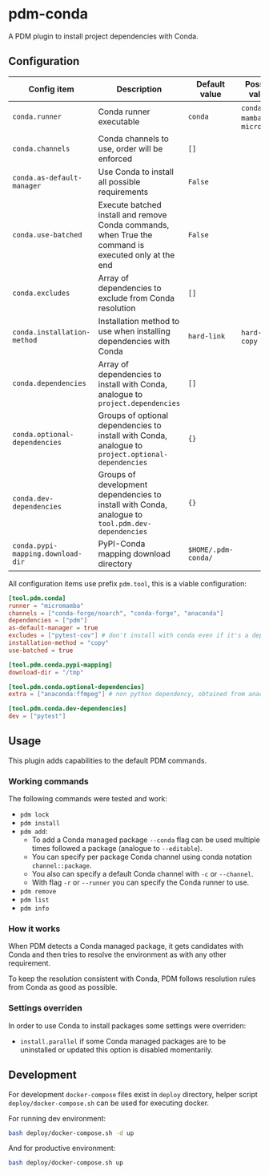 # pdm-conda

A PDM plugin to install project dependencies with Conda.

## Configuration

| Config item                       | Description                                                                                          | Default value       | Possible values                | Environment variable        |
|-----------------------------------|------------------------------------------------------------------------------------------------------|---------------------|--------------------------------|-----------------------------|
| `conda.runner`                    | Conda runner executable                                                                              | `conda`             | `conda`, `mamba`, `micromamba` | `CONDA_RUNNER`              |
| `conda.channels`                  | Conda channels to use, order will be enforced                                                        | `[]`                |                                |                             |
| `conda.as-default-manager`        | Use Conda to install all possible requirements                                                       | `False`             |                                | `CONDA_AS_DEFAULT_MANAGER`  |
| `conda.use-batched`               | Execute batched install and remove Conda commands, when True the command is executed only at the end | `False`             |                                | `CONDA_BATCHED_COMMANDS`    |
| `conda.excludes`                  | Array of dependencies to exclude from Conda resolution                                               | `[]`                |                                |                             |
| `conda.installation-method`       | Installation method to use when installing dependencies with Conda                                   | `hard-link`         | `hard-link`, `copy`            | `CONDA_INSTALLATION_METHOD` |
| `conda.dependencies`              | Array of dependencies to install with Conda, analogue to `project.dependencies`                      | `[]`                |                                |                             |
| `conda.optional-dependencies`     | Groups of optional dependencies to install with Conda, analogue to `project.optional-dependencies`   | `{}`                |                                |                             |
| `conda.dev-dependencies`          | Groups of development dependencies to install with Conda, analogue to `tool.pdm.dev-dependencies`    | `{}`                |                                |                             |
| `conda.pypi-mapping.download-dir` | PyPI-Conda mapping download directory                                                                | `$HOME/.pdm-conda/` |                                | `PYPI_MAPPING_DIR`          |

All configuration items use prefix `pdm.tool`, this is a viable configuration:

```toml
[tool.pdm.conda]
runner = "micromamba"
channels = ["conda-forge/noarch", "conda-forge", "anaconda"]
dependencies = ["pdm"]
as-default-manager = true
excludes = ["pytest-cov"] # don't install with conda even if it's a dependency from other packages
installation-method = "copy"
use-batched = true

[tool.pdm.conda.pypi-mapping]
download-dir = "/tmp"

[tool.pdm.conda.optional-dependencies]
extra = ["anaconda:ffmpeg"] # non python dependency, obtained from anaconda channel

[tool.pdm.conda.dev-dependencies]
dev = ["pytest"]
```

## Usage

This plugin adds capabilities to the default PDM commands.

### Working commands

The following commands were tested and work:

* `pdm lock`
* `pdm install`
* `pdm add`:
    * To add a Conda managed package `--conda` flag can be used multiple times followed a package (analogue
      to `--editable`).
    * You can specify per package Conda channel using conda notation `channel::package`.
    * You also can specify a default Conda channel with `-c` or `--channel`.
    * With flag `-r` or `--runner` you can specify the Conda runner to use.
* `pdm remove`
* `pdm list`
* `pdm info`

### How it works

When PDM detects a Conda managed package, it gets candidates with Conda and then tries to resolve the environment as
with any other requirement.

To keep the resolution consistent with Conda, PDM follows resolution rules from Conda as good as possible.

### Settings overriden

In order to use Conda to install packages some settings were overriden:

* `install.parallel` if some Conda managed packages are to be uninstalled or updated this option is disabled
  momentarily.

## Development

For development `docker-compose` files exist in `deploy` directory, helper script `deploy/docker-compose.sh` can be used
for executing docker.

For running dev environment:

```bash
bash deploy/docker-compose.sh -d up
```

And for productive environment:

```bash
bash deploy/docker-compose.sh up
```
